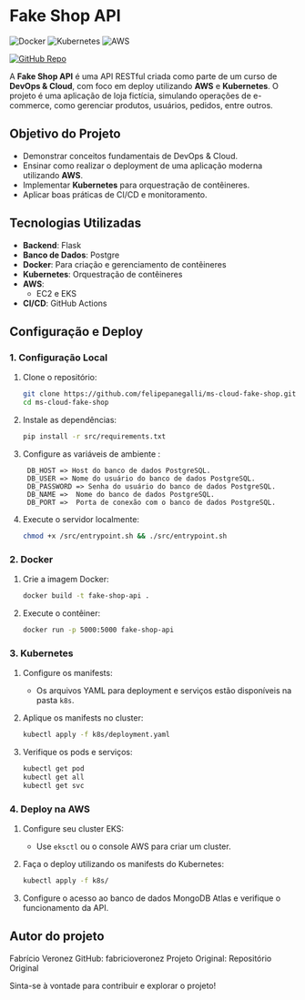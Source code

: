 # Fake Shop API

![Docker](https://img.shields.io/badge/Docker-2496ED?style=for-the-badge&logo=docker&logoColor=white)
![Kubernetes](https://img.shields.io/badge/Kubernetes-326CE5?style=for-the-badge&logo=kubernetes&logoColor=white)
![AWS](https://img.shields.io/badge/aws-232F3E?style=for-the-badge&logo=amazon&logoColor=white)

[![GitHub Repo](https://img.shields.io/badge/GitHub-Repository-blue?logo=github)](https://github.com/felipepanegalli/ms-cloud-fake-shop)

A **Fake Shop API** é uma API RESTful criada como parte de um curso de **DevOps & Cloud**, com foco em deploy utilizando **AWS** e **Kubernetes**. O projeto é uma aplicação de loja fictícia, simulando operações de e-commerce, como gerenciar produtos, usuários, pedidos, entre outros.


## **Objetivo do Projeto**

- Demonstrar conceitos fundamentais de DevOps & Cloud.
- Ensinar como realizar o deployment de uma aplicação moderna utilizando **AWS**.
- Implementar **Kubernetes** para orquestração de contêineres.
- Aplicar boas práticas de CI/CD e monitoramento.


## **Tecnologias Utilizadas**

- **Backend**: Flask
- **Banco de Dados**: Postgre
- **Docker**: Para criação e gerenciamento de contêineres
- **Kubernetes**: Orquestração de contêineres
- **AWS**:
  - EC2 e EKS
- **CI/CD**: GitHub Actions

## **Configuração e Deploy**

### **1. Configuração Local**

1. Clone o repositório:
   ```bash
   git clone https://github.com/felipepanegalli/ms-cloud-fake-shop.git
   cd ms-cloud-fake-shop
   ```

2. Instale as dependências:
   ```bash
   pip install -r src/requirements.txt
   ```

3. Configure as variáveis de ambiente :
   ```env
    DB_HOST	=> Host do banco de dados PostgreSQL.
    DB_USER => Nome do usuário do banco de dados PostgreSQL.
    DB_PASSWORD	=> Senha do usuário do banco de dados PostgreSQL.
    DB_NAME	=>	Nome do banco de dados PostgreSQL.
    DB_PORT	=>	Porta de conexão com o banco de dados PostgreSQL.
   ```

4. Execute o servidor localmente:
   ```bash
   chmod +x /src/entrypoint.sh && ./src/entrypoint.sh
   ```


### **2. Docker**

1. Crie a imagem Docker:
   ```bash
   docker build -t fake-shop-api .
   ```

2. Execute o contêiner:
   ```bash
   docker run -p 5000:5000 fake-shop-api
   ```


### **3. Kubernetes**

1. Configure os manifests:
   - Os arquivos YAML para deployment e serviços estão disponíveis na pasta `k8s`.

2. Aplique os manifests no cluster:
   ```bash
   kubectl apply -f k8s/deployment.yaml
   ```

3. Verifique os pods e serviços:
   ```bash
   kubectl get pod
   kubectl get all
   kubectl get svc
   ```


### **4. Deploy na AWS**

1. Configure seu cluster EKS:
   - Use `eksctl` ou o console AWS para criar um cluster.

2. Faça o deploy utilizando os manifests do Kubernetes:
   ```bash
   kubectl apply -f k8s/
   ```

3. Configure o acesso ao banco de dados MongoDB Atlas e verifique o funcionamento da API.


## **Autor do projeto**

Fabrício Veronez
GitHub: fabricioveronez
Projeto Original: Repositório Original

Sinta-se à vontade para contribuir e explorar o projeto!